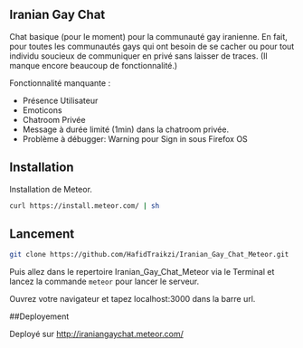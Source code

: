 ## Iranian Gay Chat

Chat basique (pour le moment) pour la communauté gay iranienne. En fait, pour toutes les communautés gays qui ont besoin de se cacher ou pour tout individu soucieux de communiquer en privé sans laisser de traces. (Il manque encore beaucoup de fonctionnalité.)

Fonctionnalité manquante :

- Présence Utilisateur
- Emoticons
- Chatroom Privée
- Message à durée limité (1min) dans la chatroom privée.
- Problème à débugger: Warning pour Sign in sous Firefox OS 

## Installation

Installation de Meteor.

```bash 
curl https://install.meteor.com/ | sh
```

## Lancement

```bash
git clone https://github.com/HafidTraikzi/Iranian_Gay_Chat_Meteor.git
```

Puis allez dans le repertoire Iranian_Gay_Chat_Meteor via le Terminal et lancez la commande ``` meteor ``` pour lancer le serveur.

Ouvrez votre navigateur et tapez localhost:3000 dans la barre url.

##Deployement

Deployé sur http://iraniangaychat.meteor.com/
